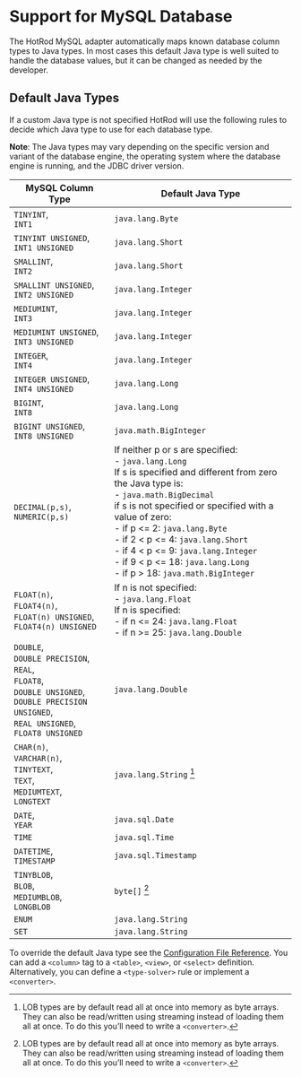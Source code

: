 # Support for MySQL Database

The HotRod MySQL adapter automatically maps known database column types to Java types. In most cases this default Java type is well suited to handle the database values, but it can be changed as needed by the developer.

## Default Java Types

If a custom Java type is not specified HotRod will use the following rules to decide which Java type to use for each database type.

**Note**: The Java types may vary depending on the specific version and variant of the database engine, the operating system where the database engine is running, and the JDBC driver version.

| MySQL Column Type | Default Java Type |
| -- | -- |
| `TINYINT`,<br/>`INT1` | `java.lang.Byte` |
| `TINYINT UNSIGNED`,<br/>`INT1 UNSIGNED` | `java.lang.Short` |
| `SMALLINT`,<br/>`INT2` | `java.lang.Short` |
| `SMALLINT UNSIGNED`,<br/>`INT2 UNSIGNED` | `java.lang.Integer` |
| `MEDIUMINT`,<br/>`INT3` | `java.lang.Integer` |
| `MEDIUMINT UNSIGNED`,<br/>`INT3 UNSIGNED` | `java.lang.Integer` |
| `INTEGER`,<br/>`INT4` | `java.lang.Integer` |
| `INTEGER UNSIGNED`,<br/>`INT4 UNSIGNED` | `java.lang.Long` |
| `BIGINT`,<br/>`INT8` | `java.lang.Long` |
| `BIGINT UNSIGNED`,<br/>`INT8 UNSIGNED` | `java.math.BigInteger` |
| `DECIMAL(p,s)`,<br/>`NUMERIC(p,s)` | If neither p or s are specified:<br/>- `java.lang.Long`<br/>If s is specified and different from zero the Java type is:<br/>- `java.math.BigDecimal`<br/>if s is not specified or specified with a value of zero:<br/>- if p <= 2: `java.lang.Byte`<br/>- if 2 < p <= 4: `java.lang.Short`<br/>- if 4 < p <= 9: `java.lang.Integer`<br/>- if 9 < p <= 18: `java.lang.Long`<br/>- if p > 18: `java.math.BigInteger` |
| `FLOAT(n)`,<br/>`FLOAT4(n)`,<br/>`FLOAT(n) UNSIGNED`,<br/>`FLOAT4(n) UNSIGNED` | If n is not specified:<br/>- `java.lang.Float`<br/>If n is specified:<br/>- if n <= 24: `java.lang.Float`<br/>- if n >= 25: `java.lang.Double` |
| `DOUBLE`,<br/>`DOUBLE PRECISION`,<br/>`REAL`,<br/>`FLOAT8`,<br/>`DOUBLE UNSIGNED`,<br/>`DOUBLE PRECISION UNSIGNED`,<br/>`REAL UNSIGNED`,<br/>`FLOAT8 UNSIGNED` | `java.lang.Double` |
| `CHAR(n)`,<br/>`VARCHAR(n)`,<br/>`TINYTEXT`,<br/>`TEXT`,<br/>`MEDIUMTEXT`,<br/>`LONGTEXT` | `java.lang.String` [^1] |
| `DATE`,<br/>`YEAR` | `java.sql.Date` |
| `TIME` | `java.sql.Time` |
| `DATETIME`,<br/>`TIMESTAMP` | `java.sql.Timestamp` |
| `TINYBLOB`,<br/>`BLOB`,<br/>`MEDIUMBLOB`,<br/>`LONGBLOB` | `byte[]` [^1] |
| `ENUM` | `java.lang.String` |
| `SET` | `java.lang.String` |

[^1]: LOB types are by default read all at once into memory as byte arrays. They can also be read/written using streaming instead of loading them all at once. To do this you’ll need to write a `<converter>`.


To override the default Java type see the [Configuration File Reference](../configuration-file-structure.md). You can add a `<column>` tag to a `<table>`, `<view>`, or `<select>` definition. Alternatively, you can define a `<type-solver>` rule or implement a `<converter>`.

